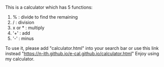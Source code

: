 This is a calculator which has 5 functions:
1. % : divide to find the remaining
2. / : division
3. x or * : multiply
4. '+' : add
5. '-' : minus

To use it, please add "calculator.html" into your search bar or use this link instead "https://n-ith.github.io/e-cal.github.io/calculator.html"
Enjoy using my calculator.
